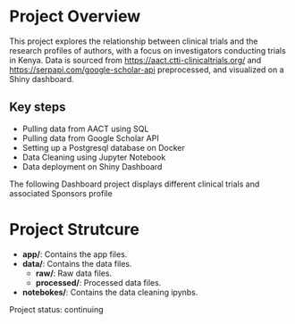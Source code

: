# Project Overview
This project explores the relationship between clinical trials and the research profiles of authors, with a focus on investigators conducting trials in Kenya. Data is sourced from https://aact.ctti-clinicaltrials.org/ and https://serpapi.com/google-scholar-api preprocessed, and visualized on a Shiny dashboard.


## Key steps
- Pulling data from AACT using SQL
- Pulling data from Google Scholar API
- Setting up a Postgresql database on Docker
- Data Cleaning using Jupyter Notebook
- Data deployment on Shiny Dashboard

The following Dashboard project displays different clinical trials and associated Sponsors profile

# Project Strutcure
- **app/**: Contains the app files.
- **data/**: Contains the data files.
  - **raw/**: Raw data files.
  - **processed/**: Processed data files.
- **notebokes/**: Contains the data cleaning ipynbs.

Project status: continuing